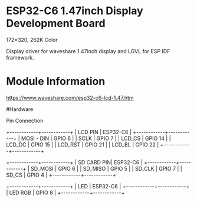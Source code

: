 # ESP32-C6 1.47inch Display Development Board 

172×320, 262K Color

Display driver for waveshare 1.47inch display and LGVL for ESP IDF framework. 



# Module Information

 https://www.waveshare.com/esp32-c6-lcd-1.47.htm

#Hardware

Pin Connection

+------------+------------+
| LCD PIN    | ESP32-C6   |
+------------+------------+
| MOSI - DIN | GPIO 6     |
| SCLK       | GPIO 7     |
| LCD_CS     | GPIO 14    |
| LCD_DC     | GPIO 15    |
| LCD_RST    | GPIO 21    |
| LCD_BL     | GPIO 22    |
+------------+------------+

+------------+------------+
| SD CARD PIN| ESP32-C6   |
+------------+------------+
| SD_MOSI    | GPIO 6     |
| SD_MISO    | GPIO 5     |
| SD_CLK     | GPIO 7     |
| SD_CS      | GPIO 4     |
+------------+------------+

+------------+------------+
| LED        | ESP32-C6   |
+------------+------------+
| LED RGB    |  GPIO 8    |
+------------+------------+